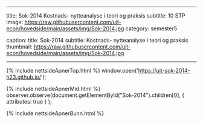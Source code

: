 
---
title: Sok-2014 Kostnads- nytteanalyse i teori og praksis
subtitle: 10 STP
image: https://raw.githubusercontent.com/uit-econ/hovedside/main/assets/img/Sok-2014.jpg
category: semester5

caption:
  title: Sok-2014
  subtitle: Kostnads- nytteanalyse i teori og praksis
  thumbnail: https://raw.githubusercontent.com/uit-econ/hovedside/main/assets/img/Sok-2014.jpg
  
---

{% include nettsideApnerTop.html %}
window.open('https://uit-sok-2014-h23.github.io/');

{% include nettsideApnerMid.html %} 
observer.observe(document.getElementById("Sok-2014").children[0], { attributes: true } );

{% include nettsideApnerBunn.html %}


